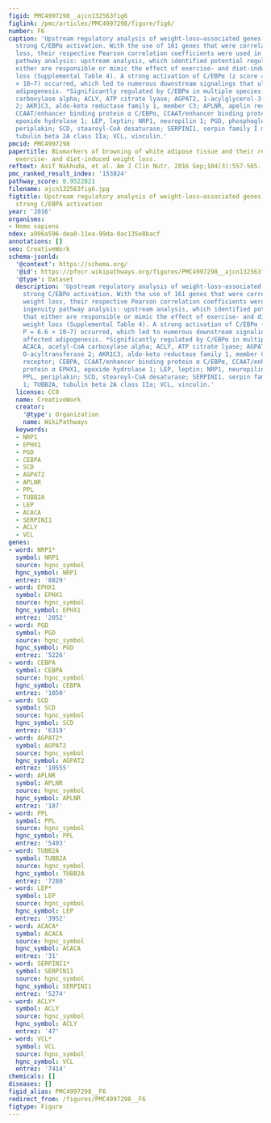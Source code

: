```yaml
---
figid: PMC4997298__ajcn132563fig6
figlink: /pmc/articles/PMC4997298/figure/fig6/
number: F6
caption: 'Upstream regulatory analysis of weight-loss–associated genes identified
  strong C/EBPα activation. With the use of 161 genes that were correlated with weight
  loss, their respective Pearson correlation coefficients were used in an ingenuity
  pathway analysis: upstream analysis, which identified potential regulators that
  either are responsible or mimic the effect of exercise- and diet-induced weight
  loss (Supplemental Table 4). A strong activation of C/EBPα (z score = 2, P = 6.6
  × 10−7) occurred, which led to numerous downstream signalings that ultimately affected
  adipogenesis. *Significantly regulated by C/EBPα in multiple species. ACACA, acetyl-CoA
  carboxylase alpha; ACLY, ATP citrate lyase; AGPAT2, 1-acylglycerol-3-phosphate O-acyltransferase
  2; AKR1C3, aldo-keto reductase family 1, member C3; APLNR, apelin receptor; CEBPA,
  CCAAT/enhancer binding protein α C/EBPα, CCAAT/enhancer binding protein α EPHX1,
  epoxide hydrolase 1; LEP, leptin; NRP1, neuropilin 1; PGD, phosphogluconate; PPL,
  periplakin; SCD, stearoyl-CoA desaturase; SERPINI1, serpin family I member 1; TUBB2A,
  tubulin beta 2A class IIa; VCL, vinculin.'
pmcid: PMC4997298
papertitle: Biomarkers of browning of white adipose tissue and their regulation during
  exercise- and diet-induced weight loss.
reftext: Asif Nakhuda, et al. Am J Clin Nutr. 2016 Sep;104(3):557-565.
pmc_ranked_result_index: '153824'
pathway_score: 0.9522821
filename: ajcn132563fig6.jpg
figtitle: Upstream regulatory analysis of weight-loss–associated genes identified
  strong C/EBPA activation
year: '2016'
organisms:
- Homo sapiens
ndex: a906a596-dea0-11ea-99da-0ac135e8bacf
annotations: []
seo: CreativeWork
schema-jsonld:
  '@context': https://schema.org/
  '@id': https://pfocr.wikipathways.org/figures/PMC4997298__ajcn132563fig6.html
  '@type': Dataset
  description: 'Upstream regulatory analysis of weight-loss–associated genes identified
    strong C/EBPα activation. With the use of 161 genes that were correlated with
    weight loss, their respective Pearson correlation coefficients were used in an
    ingenuity pathway analysis: upstream analysis, which identified potential regulators
    that either are responsible or mimic the effect of exercise- and diet-induced
    weight loss (Supplemental Table 4). A strong activation of C/EBPα (z score = 2,
    P = 6.6 × 10−7) occurred, which led to numerous downstream signalings that ultimately
    affected adipogenesis. *Significantly regulated by C/EBPα in multiple species.
    ACACA, acetyl-CoA carboxylase alpha; ACLY, ATP citrate lyase; AGPAT2, 1-acylglycerol-3-phosphate
    O-acyltransferase 2; AKR1C3, aldo-keto reductase family 1, member C3; APLNR, apelin
    receptor; CEBPA, CCAAT/enhancer binding protein α C/EBPα, CCAAT/enhancer binding
    protein α EPHX1, epoxide hydrolase 1; LEP, leptin; NRP1, neuropilin 1; PGD, phosphogluconate;
    PPL, periplakin; SCD, stearoyl-CoA desaturase; SERPINI1, serpin family I member
    1; TUBB2A, tubulin beta 2A class IIa; VCL, vinculin.'
  license: CC0
  name: CreativeWork
  creator:
    '@type': Organization
    name: WikiPathways
  keywords:
  - NRP1
  - EPHX1
  - PGD
  - CEBPA
  - SCD
  - AGPAT2
  - APLNR
  - PPL
  - TUBB2A
  - LEP
  - ACACA
  - SERPINI1
  - ACLY
  - VCL
genes:
- word: NRP1*
  symbol: NRP1
  source: hgnc_symbol
  hgnc_symbol: NRP1
  entrez: '8829'
- word: EPHX1
  symbol: EPHX1
  source: hgnc_symbol
  hgnc_symbol: EPHX1
  entrez: '2052'
- word: PGD
  symbol: PGD
  source: hgnc_symbol
  hgnc_symbol: PGD
  entrez: '5226'
- word: CEBPA
  symbol: CEBPA
  source: hgnc_symbol
  hgnc_symbol: CEBPA
  entrez: '1050'
- word: SCD
  symbol: SCD
  source: hgnc_symbol
  hgnc_symbol: SCD
  entrez: '6319'
- word: AGPAT2*
  symbol: AGPAT2
  source: hgnc_symbol
  hgnc_symbol: AGPAT2
  entrez: '10555'
- word: APLNR
  symbol: APLNR
  source: hgnc_symbol
  hgnc_symbol: APLNR
  entrez: '187'
- word: PPL
  symbol: PPL
  source: hgnc_symbol
  hgnc_symbol: PPL
  entrez: '5493'
- word: TUBB2A
  symbol: TUBB2A
  source: hgnc_symbol
  hgnc_symbol: TUBB2A
  entrez: '7280'
- word: LEP*
  symbol: LEP
  source: hgnc_symbol
  hgnc_symbol: LEP
  entrez: '3952'
- word: ACACA*
  symbol: ACACA
  source: hgnc_symbol
  hgnc_symbol: ACACA
  entrez: '31'
- word: SERPINI1*
  symbol: SERPINI1
  source: hgnc_symbol
  hgnc_symbol: SERPINI1
  entrez: '5274'
- word: ACLY*
  symbol: ACLY
  source: hgnc_symbol
  hgnc_symbol: ACLY
  entrez: '47'
- word: VCL*
  symbol: VCL
  source: hgnc_symbol
  hgnc_symbol: VCL
  entrez: '7414'
chemicals: []
diseases: []
figid_alias: PMC4997298__F6
redirect_from: /figures/PMC4997298__F6
figtype: Figure
---
```


